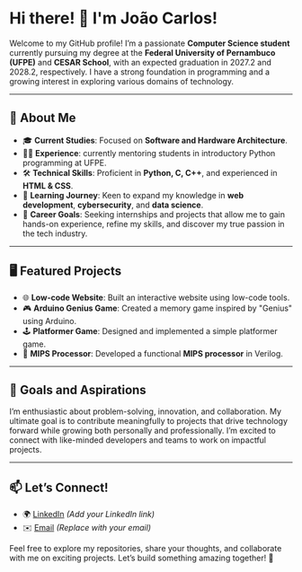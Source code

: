 # Hi there! 👋 I'm João Carlos!

Welcome to my GitHub profile! I’m a passionate **Computer Science student** currently pursuing my degree at the **Federal University of Pernambuco (UFPE)** and **CESAR School**, with an expected graduation in 2027.2 and 2028.2, respectively. I have a strong foundation in programming and a growing interest in exploring various domains of technology.

---

## 🌟 About Me

- 🎓 **Current Studies**: Focused on **Software and Hardware Architecture**.
- 🧑‍🏫 **Experience**: currently mentoring students in introductory Python programming at UFPE.
- 🛠️ **Technical Skills**: Proficient in **Python, C, C++**, and experienced in **HTML & CSS**.
- 🌱 **Learning Journey**: Keen to expand my knowledge in **web development**, **cybersecurity**, and **data science**.
- 🎯 **Career Goals**: Seeking internships and projects that allow me to gain hands-on experience, refine my skills, and discover my true passion in the tech industry.

---

## 🖥️ Featured Projects

- 🌐 **Low-code Website**: Built an interactive website using low-code tools.
- 🎮 **Arduino Genius Game**: Created a memory game inspired by "Genius" using Arduino.
- 🕹️ **Platformer Game**: Designed and implemented a simple platformer game.
- 💾 **MIPS Processor**: Developed a functional **MIPS processor** in Verilog.

---

## 🚀 Goals and Aspirations

I’m enthusiastic about problem-solving, innovation, and collaboration. My ultimate goal is to contribute meaningfully to projects that drive technology forward while growing both personally and professionally. I’m excited to connect with like-minded developers and teams to work on impactful projects.

---

## 📫 Let’s Connect!

- 🌍 [LinkedIn](https://www.linkedin.com/joaobrennand) *(Add your LinkedIn link)*
- ✉️ [Email](mailto:joaocarlosmendes18@gmail.com) *(Replace with your email)*

Feel free to explore my repositories, share your thoughts, and collaborate with me on exciting projects. Let’s build something amazing together! 🚀
